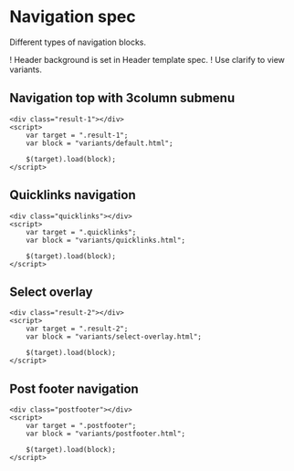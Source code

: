 ﻿# Navigation spec

Different types of navigation blocks.

! Header background is set in Header template spec.
! Use clarify to view variants.

## Navigation top with 3column submenu

```example
<div class="result-1"></div>
<script>
	var target = ".result-1";
	var block = "variants/default.html";

	$(target).load(block);
</script>
```

## Quicklinks navigation

```example
<div class="quicklinks"></div>
<script>
	var target = ".quicklinks";
	var block = "variants/quicklinks.html";

	$(target).load(block);
</script>
```

## Select overlay

```example
<div class="result-2"></div>
<script>
	var target = ".result-2";
	var block = "variants/select-overlay.html";

	$(target).load(block);
</script>
```


## Post footer navigation

```example
<div class="postfooter"></div>
<script>
	var target = ".postfooter";
	var block = "variants/postfooter.html";

	$(target).load(block);
</script>
```
